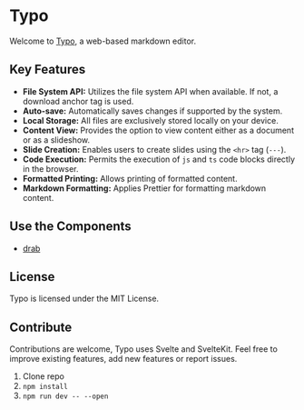 # Typo

Welcome to [Typo](https://typo.robino.dev), a web-based markdown editor.

## Key Features

- **File System API:** Utilizes the file system API when available. If not, a download anchor tag is used.
- **Auto-save:** Automatically saves changes if supported by the system.
- **Local Storage:** All files are exclusively stored locally on your device.
- **Content View:** Provides the option to view content either as a document or as a slideshow.
- **Slide Creation:** Enables users to create slides using the `<hr>` tag (`---`).
- **Code Execution:** Permits the execution of `js` and `ts` code blocks directly in the browser.
- **Formatted Printing:** Allows printing of formatted content.
- **Markdown Formatting:** Applies Prettier for formatting markdown content.

## Use the Components

- [drab](https://drab.robino.dev)

## License

Typo is licensed under the MIT License.

## Contribute

Contributions are welcome, Typo uses Svelte and SvelteKit. Feel free to improve existing features, add new features or report issues.

1. Clone repo
2. `npm install`
3. `npm run dev -- --open`
